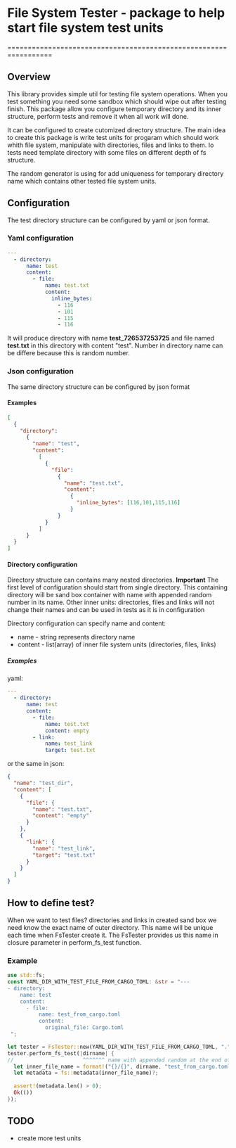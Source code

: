 # File System Tester - package to help start file system test units

=================================================================

## Overview

This library provides simple util for testing file system operations.
When you test something you need some sandbox which should wipe out after testing finish.
This package allow you configure temporary directory and its inner structure, perform tests and
remove it when all work will done.

It can be configured to create cutomized directory structure.
The main idea to create this package is write test units for progaram which
should work whith file system, manipulate with directories, files and links to them.
Io tests need template directory with some files on different depth of fs structure.

The random generator is using for add uniqueness for temporary directory name which
contains other tested file system units.

## Configuration

The test directory structure can be configured by yaml or json format.

### Yaml configuration

```yaml
---
  - directory:
      name: test
      content:
        - file:
            name: test.txt
            content:
              inline_bytes:            
                - 116            
                - 101            
                - 115            
                - 116
```

It will produce directory with name **test_726537253725** and file named **test.txt** in this directory with content "test".
Number in directory name can be differe because this is random number.

### Json configuration

The same directory structure can be configured by json format

#### Examples


```json
[
  {
    "directory": 
      {
        "name": "test",
        "content":
          [
            {
              "file":
                {
                  "name": "test.txt",
                  "content":
                    {
                      "inline_bytes": [116,101,115,116]
                    }
                }
            }
          ]
      }
  }
]
```

#### Directory configuration

Directory structure can contains many nested directories. **Important** The first level of configuration should start from
single directory. This containing directory will be sand box container with name with appended random number in its name.
Other inner units: directories, files and links will not change their names and can be used in tests as it is in configuration

Directory configuration can specify name and content:

- name -  string represents directory name
- content - list(array) of inner file system units (directories, files, links)

##### Examples

yaml:

```yaml
---
  - directory:
      name: test
      content:
        - file:
            name: test.txt
            content: empty
        - link:
            name: test_link
            target: test.txt
```

or the same in json:

```json
{
  "name": "test_dir",
  "content": [
    {
      "file": {
        "name": "test.txt",
        "content": "empty"
      }
    },
    {
      "link": {
        "name": "test_link",
        "target": "test.txt"
      }
    }
  ]
}
```

## How to define test?

When we want to test files? directories and links in created sand box we need know the exact name of outer directory.
This name will be unique each time when FsTester create it. The FsTester provides us this name in closure parameter in
perform_fs_test function.

### Example

```rust
use std::fs;
const YAML_DIR_WITH_TEST_FILE_FROM_CARGO_TOML: &str = "---
- directory:
    name: test
    content:
      - file:
          name: test_from_cargo.toml
          content:
            original_file: Cargo.toml
 ";

let tester = FsTester::new(YAML_DIR_WITH_TEST_FILE_FROM_CARGO_TOML, ".");
tester.perform_fs_test(|dirname| {
//                      ^^^^^^^ name with appended random at the end of name 
  let inner_file_name = format!("{}/{}", dirname, "test_from_cargo.toml");
  let metadata = fs::metadata(inner_file_name)?;
   
  assert!(metadata.len() > 0);
  Ok(())
});
```

## TODO

- create more test units
